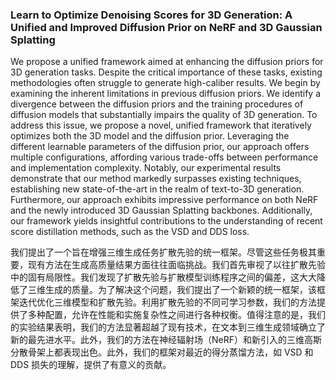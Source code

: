 ### Learn to Optimize Denoising Scores for 3D Generation: A Unified and Improved Diffusion Prior on NeRF and 3D Gaussian Splatting

We propose a unified framework aimed at enhancing the diffusion priors for 3D generation tasks. Despite the critical importance of these tasks, existing methodologies often struggle to generate high-caliber results. We begin by examining the inherent limitations in previous diffusion priors. We identify a divergence between the diffusion priors and the training procedures of diffusion models that substantially impairs the quality of 3D generation. To address this issue, we propose a novel, unified framework that iteratively optimizes both the 3D model and the diffusion prior. Leveraging the different learnable parameters of the diffusion prior, our approach offers multiple configurations, affording various trade-offs between performance and implementation complexity. Notably, our experimental results demonstrate that our method markedly surpasses existing techniques, establishing new state-of-the-art in the realm of text-to-3D generation. Furthermore, our approach exhibits impressive performance on both NeRF and the newly introduced 3D Gaussian Splatting backbones. Additionally, our framework yields insightful contributions to the understanding of recent score distillation methods, such as the VSD and DDS loss.

我们提出了一个旨在增强三维生成任务扩散先验的统一框架。尽管这些任务极其重要，现有方法在生成高质量结果方面往往面临挑战。我们首先审视了以往扩散先验中的固有局限性。我们发现了扩散先验与扩散模型训练程序之间的偏差，这大大降低了三维生成的质量。为了解决这个问题，我们提出了一个新颖的统一框架，该框架迭代优化三维模型和扩散先验。利用扩散先验的不同可学习参数，我们的方法提供了多种配置，允许在性能和实施复杂性之间进行各种权衡。值得注意的是，我们的实验结果表明，我们的方法显著超越了现有技术，在文本到三维生成领域确立了新的最先进水平。此外，我们的方法在神经辐射场（NeRF）和新引入的三维高斯分散骨架上都表现出色。此外，我们的框架对最近的得分蒸馏方法，如 VSD 和 DDS 损失的理解，提供了有意义的贡献。
